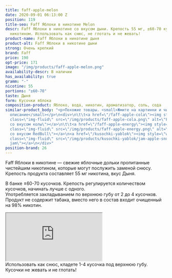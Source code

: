 ```yaml
---
title: faff-apple-melon
date: 2020-09-01 06:13:00 Z
position: 119
title-seo: Faff Яблоки в никотине Melon
descr: Faff Яблоки в никотине cо вкусом дыни. Крепость 55 мг, ±60-70 кусочков пропитанных
  никотином. Использовать как снюс, не глотать и не жевать!
product-name: Faff Яблоки в никотине дыня
product-alt: Faff Яблоки в никотине дыни
strong: Очень крепкий
brand: Faff
price: 190
opt-price: 171
image: "/img/products/faff-apple-melon.png"
availability-descr: В наличии
has_availability: true
gramm: "-"
nicotine: 55
portions: "±60-70"
taste: Дыня
form: Кусочки яблока
composition-product: Яблоко, вода, никотин, ароматизатор, соль, сода
similar-product_body: "<p>Похожие товары. <small>Жмите на картинки и читайте полное
  описание</small></p>\n<div>\n\t\t<a href=\"/faff-apple-cola\"><img style=\"width:32%\"
  class=\"img-fluid\" src=\"/img/products/faff-apple-cola.png\" alt=\"Faff яблочки
  со вкусом колы\"></a>\n\t\t<a href=\"/faff-apple-energy\"><img style=\"width:32%\"
  class=\"img-fluid\" src=\"/img/products/faff-apple-energy.png\" alt=\"Faff яблочки
  со вкусом RedBull\"></a>\n<a href=\"/kusochki-yablok\"><img style=\"width:32%\"
  class=\"img-fluid\" src=\"/img/products/kusochki-yablok/jam-apple-snus.jpg\" alt=\"Яблочки
  jam\"></a>\n</div>"
position-brand: 26
---
```


Faff Яблоки в никотине — свежие яблочные дольки пропитанные чистейшим никотином, которые могут послужить заменой снюсу.<br>
Крепость продукта составляет 55 мг никотина, вкус Дыня.

В банке ±60-70 кусочков. Крепость регулируется количеством кусочков, начинать лучше с одного.<br>
Употребляется закладыванием по верхнюю губу от 2 до 4 кусочков.
Продукт не содержит табака, вместо него в состав входит очищенный на 98% никотин.
<div class="embed-responsive embed-responsive-16by9 mb-3">
  <iframe class="embed-responsive-item" src="https://www.youtube.com/embed/ykyz1C7X_iI" allowfullscreen></iframe>
</div>
Использовать как снюс, кладете 1-4 кусочка под верхнюю губу. Кусочки не жевать и не глотать!